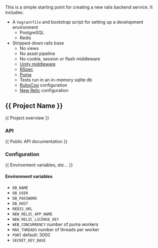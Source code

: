 This is a simple starting point for creating a new rails backend service. It
includes:

- A `Vagrantfile` and bootstrap script for setting up a development environment
  - PostgreSQL
  - Redis
- Stripped-down rails base
  - No views
  - No asset pipeline
  - No cookie, session or flash middleware
  - [Unity middleware](https://github.com/pocket-playlab/unity-middleware)
  - [RSpec](https://github.com/rspec/rspec-rails)
  - [Puma](https://github.com/puma/puma)
  - Tests run in an in-memory sqlite db
  - [RuboCop](https://github.com/bbatsov/rubocop) configuration
  - [New Relic](http://newrelic.com/) configuration


{{ Project Name }}
------------------

{{ Project overview }}

### API

{{ Public API documentation }}

### Configuration

{{ Environment variables, etc... }}

#### Environment variables

- `DB_NAME`
- `DB_USER`
- `DB_PASSWORD`
- `DB_HOST`
- `REDIS_URL`
- `NEW_RELIC_APP_NAME`
- `NEW_RELIC_LICENSE_KEY`
- `WEB_CONCURRENCY` number of puma workers
- `MAX_THREADS` number of threads per worker
- `PORT` default: 3000
- `SECRET_KEY_BASE`
